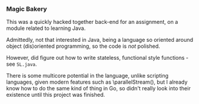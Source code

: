 ### Magic Bakery

This was a quickly hacked together back-end for an assignment, on a module related to learning Java.

Admittedly, not that interested in Java, being a language so oriented around object (dis)oriented programming, so the code is *not* polished.

However, did figure out how to write stateless, functional style functions - see `SL.java`.

There is some multicore potential in the language, unlike scripting languages, given modern features such as \parallelStream()\, but I already know how to do the same kind of thing in Go, so didn't really look into their existence until this project was finished.
